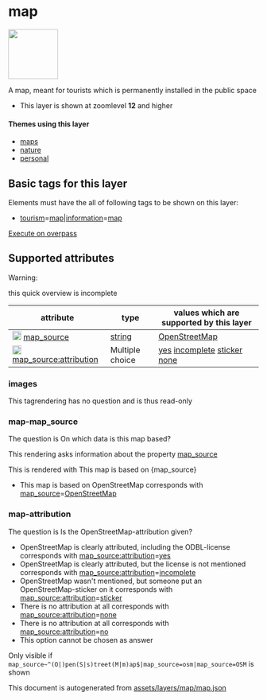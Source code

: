 

 map 
=====



<img src='https://mapcomplete.osm.be/./assets/layers/map/map.svg' height="100px"> 

A map, meant for tourists which is permanently installed in the public space






  - This layer is shown at zoomlevel **12** and higher




#### Themes using this layer 





  - [maps](https://mapcomplete.osm.be/maps)
  - [nature](https://mapcomplete.osm.be/nature)
  - [personal](https://mapcomplete.osm.be/personal)




 Basic tags for this layer 
---------------------------



Elements must have the all of following tags to be shown on this layer:



  - <a href='https://wiki.openstreetmap.org/wiki/Key:tourism' target='_blank'>tourism</a>=<a href='https://wiki.openstreetmap.org/wiki/Tag:tourism%3Dmap' target='_blank'>map</a>|<a href='https://wiki.openstreetmap.org/wiki/Key:information' target='_blank'>information</a>=<a href='https://wiki.openstreetmap.org/wiki/Tag:information%3Dmap' target='_blank'>map</a>


[Execute on overpass](http://overpass-turbo.eu/?Q=%5Bout%3Ajson%5D%5Btimeout%3A90%5D%3B(%20%20%20%20nwr%5B%22information%22%3D%22map%22%5D(%7B%7Bbbox%7D%7D)%3B%0A%20%20%20%20nwr%5B%22tourism%22%3D%22map%22%5D(%7B%7Bbbox%7D%7D)%3B%0A)%3Bout%20body%3B%3E%3Bout%20skel%20qt%3B)



 Supported attributes 
----------------------



Warning: 

this quick overview is incomplete



attribute | type | values which are supported by this layer
----------- | ------ | ------------------------------------------
[<img src='https://mapcomplete.osm.be/assets/svg/statistics.svg' height='18px'>](https://taginfo.openstreetmap.org/keys/map_source#values) [map_source](https://wiki.openstreetmap.org/wiki/Key:map_source) | [string](../SpecialInputElements.md#string) | [OpenStreetMap](https://wiki.openstreetmap.org/wiki/Tag:map_source%3DOpenStreetMap)
[<img src='https://mapcomplete.osm.be/assets/svg/statistics.svg' height='18px'>](https://taginfo.openstreetmap.org/keys/map_source:attribution#values) [map_source:attribution](https://wiki.openstreetmap.org/wiki/Key:map_source:attribution) | Multiple choice | [yes](https://wiki.openstreetmap.org/wiki/Tag:map_source:attribution%3Dyes) [incomplete](https://wiki.openstreetmap.org/wiki/Tag:map_source:attribution%3Dincomplete) [sticker](https://wiki.openstreetmap.org/wiki/Tag:map_source:attribution%3Dsticker) [none](https://wiki.openstreetmap.org/wiki/Tag:map_source:attribution%3Dnone)




### images 



This tagrendering has no question and is thus read-only





### map-map_source 



The question is  On which data is this map based?

This rendering asks information about the property  [map_source](https://wiki.openstreetmap.org/wiki/Key:map_source) 

This is rendered with This map is based on {map_source}





  - This map is based on OpenStreetMap corresponds with <a href='https://wiki.openstreetmap.org/wiki/Key:map_source' target='_blank'>map_source</a>=<a href='https://wiki.openstreetmap.org/wiki/Tag:map_source%3DOpenStreetMap' target='_blank'>OpenStreetMap</a>




### map-attribution 



The question is  Is the OpenStreetMap-attribution given?





  - OpenStreetMap is clearly attributed, including the ODBL-license corresponds with <a href='https://wiki.openstreetmap.org/wiki/Key:map_source:attribution' target='_blank'>map_source:attribution</a>=<a href='https://wiki.openstreetmap.org/wiki/Tag:map_source:attribution%3Dyes' target='_blank'>yes</a>
  - OpenStreetMap is clearly attributed, but the license is not mentioned corresponds with <a href='https://wiki.openstreetmap.org/wiki/Key:map_source:attribution' target='_blank'>map_source:attribution</a>=<a href='https://wiki.openstreetmap.org/wiki/Tag:map_source:attribution%3Dincomplete' target='_blank'>incomplete</a>
  - OpenStreetMap wasn't mentioned, but someone put an OpenStreetMap-sticker on it corresponds with <a href='https://wiki.openstreetmap.org/wiki/Key:map_source:attribution' target='_blank'>map_source:attribution</a>=<a href='https://wiki.openstreetmap.org/wiki/Tag:map_source:attribution%3Dsticker' target='_blank'>sticker</a>
  - There is no attribution at all corresponds with <a href='https://wiki.openstreetmap.org/wiki/Key:map_source:attribution' target='_blank'>map_source:attribution</a>=<a href='https://wiki.openstreetmap.org/wiki/Tag:map_source:attribution%3Dnone' target='_blank'>none</a>
  - There is no attribution at all corresponds with <a href='https://wiki.openstreetmap.org/wiki/Key:map_source:attribution' target='_blank'>map_source:attribution</a>=<a href='https://wiki.openstreetmap.org/wiki/Tag:map_source:attribution%3Dno' target='_blank'>no</a>
  - This option cannot be chosen as answer


Only visible if `map_source~^(O|)pen(S|s)treet(M|m)ap$|map_source=osm|map_source=OSM` is shown 

This document is autogenerated from [assets/layers/map/map.json](https://github.com/pietervdvn/MapComplete/blob/develop/assets/layers/map/map.json)